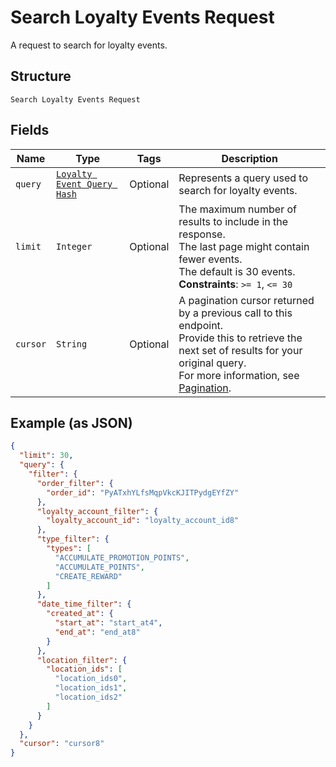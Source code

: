 
# Search Loyalty Events Request

A request to search for loyalty events.

## Structure

`Search Loyalty Events Request`

## Fields

| Name | Type | Tags | Description |
|  --- | --- | --- | --- |
| `query` | [`Loyalty Event Query Hash`](../../doc/models/loyalty-event-query.md) | Optional | Represents a query used to search for loyalty events. |
| `limit` | `Integer` | Optional | The maximum number of results to include in the response.<br>The last page might contain fewer events.<br>The default is 30 events.<br>**Constraints**: `>= 1`, `<= 30` |
| `cursor` | `String` | Optional | A pagination cursor returned by a previous call to this endpoint.<br>Provide this to retrieve the next set of results for your original query.<br>For more information, see [Pagination](https://developer.squareup.com/docs/build-basics/common-api-patterns/pagination). |

## Example (as JSON)

```json
{
  "limit": 30,
  "query": {
    "filter": {
      "order_filter": {
        "order_id": "PyATxhYLfsMqpVkcKJITPydgEYfZY"
      },
      "loyalty_account_filter": {
        "loyalty_account_id": "loyalty_account_id8"
      },
      "type_filter": {
        "types": [
          "ACCUMULATE_PROMOTION_POINTS",
          "ACCUMULATE_POINTS",
          "CREATE_REWARD"
        ]
      },
      "date_time_filter": {
        "created_at": {
          "start_at": "start_at4",
          "end_at": "end_at8"
        }
      },
      "location_filter": {
        "location_ids": [
          "location_ids0",
          "location_ids1",
          "location_ids2"
        ]
      }
    }
  },
  "cursor": "cursor8"
}
```

